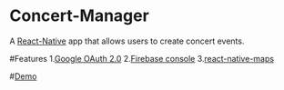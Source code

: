 # Concert-Manager
A [React-Native](https://reactnative.dev/) app that allows users to create concert events. 

#Features
1.[Google OAuth 2.0](https://developers.google.com/identity/protocols/oauth2) 
2.[Firebase console](https://firebase.google.com/) 
3.[react-native-maps](https://www.npmjs.com/package/react-native-maps?activeTab=readme) 


#[Demo](https://youtu.be/i96wmekBOOM)
